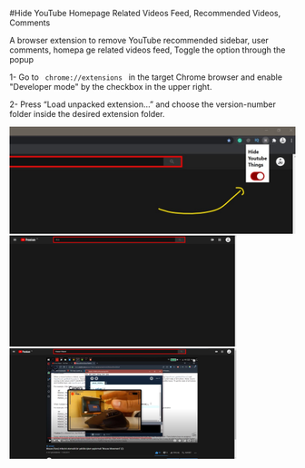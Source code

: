 
#Hide YouTube  Homepage Related Videos Feed, Recommended Videos, Comments 

  A browser extension to remove YouTube recommended sidebar,
  user comments, homepa  ge related videos feed, 
  Toggle the option through the popup 
  
  1- Go to <code> chrome://extensions </code>
  in the target Chrome browser and enable "Developer mode" by the checkbox in the upper right.
  
  2- Press “Load unpacked extension…” and choose the version-number folder inside the desired extension folder.
    
  <img src="3.jpg" />
<img src="1.jpg" width="400"/> <img src="2.jpg"  width="400" />


